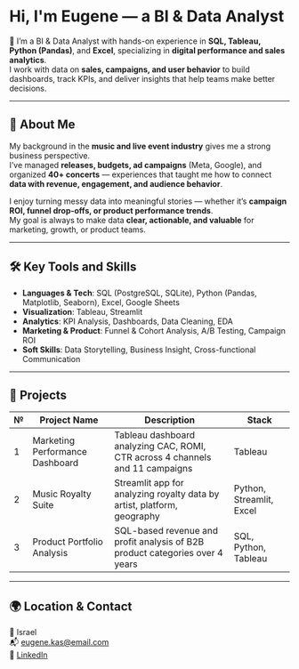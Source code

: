 # Hi, I'm Eugene — a BI & Data Analyst

🎯 I’m a BI & Data Analyst with hands-on experience in **SQL, Tableau, Python (Pandas)**, and **Excel**, specializing in **digital performance and sales analytics**.  
I work with data on **sales, campaigns, and user behavior** to build dashboards, track KPIs, and deliver insights that help teams make better decisions.

---

## 🧠 About Me

My background in the **music and live event industry** gives me a strong business perspective.  
I’ve managed **releases, budgets, ad campaigns** (Meta, Google), and organized **40+ concerts** — experiences that taught me how to connect **data with revenue, engagement, and audience behavior**.

I enjoy turning messy data into meaningful stories — whether it’s **campaign ROI, funnel drop-offs, or product performance trends**.  
My goal is always to make data **clear, actionable, and valuable** for marketing, growth, or product teams.

---

## 🛠️ Key Tools and Skills

- **Languages & Tech**: SQL (PostgreSQL, SQLite), Python (Pandas, Matplotlib, Seaborn), Excel, Google Sheets  
- **Visualization**: Tableau, Streamlit  
- **Analytics**: KPI Analysis, Dashboards, Data Cleaning, EDA  
- **Marketing & Product**: Funnel & Cohort Analysis, A/B Testing, Campaign ROI  
- **Soft Skills**: Data Storytelling, Business Insight, Cross-functional Communication

---

## 📁 Projects

| № | Project Name                        | Description                                                                 | Stack                      |
|----|-------------------------------------|-----------------------------------------------------------------------------|----------------------------|
| 1  | Marketing Performance Dashboard    | Tableau dashboard analyzing CAC, ROMI, CTR across 4 channels and 11 campaigns | Tableau                    |
| 2  | Music Royalty Suite                | Streamlit app for analyzing royalty data by artist, platform, geography      | Python, Streamlit, Excel   |
| 3  | Product Portfolio Analysis         | SQL-based revenue and profit analysis of B2B product categories over 4 years | SQL, Python, Tableau       |

---

## 🌍 Location & Contact

📍 Israel  
📬 eugene.kas@email.com  
🔗 [LinkedIn](https://linkedin.com/in/your-profile)
